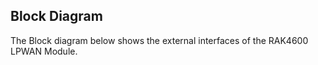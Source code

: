 ## Block Diagram

The Block diagram below shows the external interfaces of the RAK4600 LPWAN Module.

<rk-img
  src="/assets/images/datasheet/rak4600/block-diagram/xkxaew5skkeofmgfrzie.png"
  width="100%"
  figure-number="3"
  caption="RAK4600 Block Diagram"
/>
